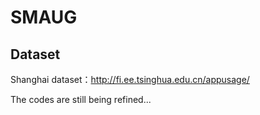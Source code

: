 # SMAUG
## Dataset
Shanghai dataset：http://fi.ee.tsinghua.edu.cn/appusage/

The codes are still being refined...

